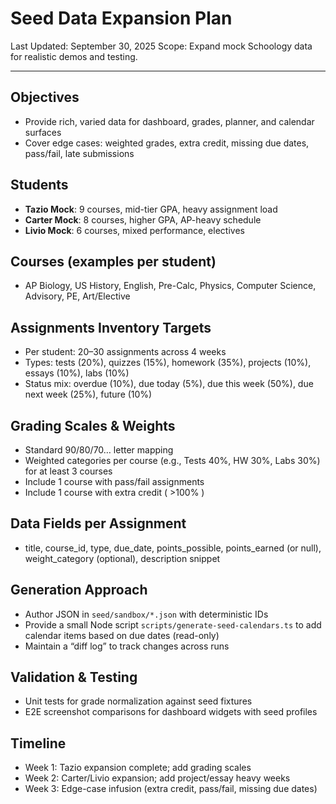 # Seed Data Expansion Plan

Last Updated: September 30, 2025
Scope: Expand mock Schoology data for realistic demos and testing.

---

## Objectives

- Provide rich, varied data for dashboard, grades, planner, and calendar surfaces
- Cover edge cases: weighted grades, extra credit, missing due dates, pass/fail, late submissions

## Students

- **Tazio Mock**: 9 courses, mid-tier GPA, heavy assignment load
- **Carter Mock**: 8 courses, higher GPA, AP-heavy schedule
- **Livio Mock**: 6 courses, mixed performance, electives

## Courses (examples per student)

- AP Biology, US History, English, Pre-Calc, Physics, Computer Science, Advisory, PE, Art/Elective

## Assignments Inventory Targets

- Per student: 20–30 assignments across 4 weeks
- Types: tests (20%), quizzes (15%), homework (35%), projects (10%), essays (10%), labs (10%)
- Status mix: overdue (10%), due today (5%), due this week (50%), due next week (25%), future (10%)

## Grading Scales & Weights

- Standard 90/80/70… letter mapping
- Weighted categories per course (e.g., Tests 40%, HW 30%, Labs 30%) for at least 3 courses
- Include 1 course with pass/fail assignments
- Include 1 course with extra credit ( >100% )

## Data Fields per Assignment

- title, course_id, type, due_date, points_possible, points_earned (or null), weight_category (optional), description snippet

## Generation Approach

- Author JSON in `seed/sandbox/*.json` with deterministic IDs
- Provide a small Node script `scripts/generate-seed-calendars.ts` to add calendar items based on due dates (read-only)
- Maintain a “diff log” to track changes across runs

## Validation & Testing

- Unit tests for grade normalization against seed fixtures
- E2E screenshot comparisons for dashboard widgets with seed profiles

## Timeline

- Week 1: Tazio expansion complete; add grading scales
- Week 2: Carter/Livio expansion; add project/essay heavy weeks
- Week 3: Edge-case infusion (extra credit, pass/fail, missing due dates)
